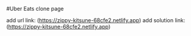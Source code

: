#Uber Eats clone page 

add url link: (https://zippy-kitsune-68cfe2.netlify.app)
add solution link: (https://zippy-kitsune-68cfe2.netlify.app)
